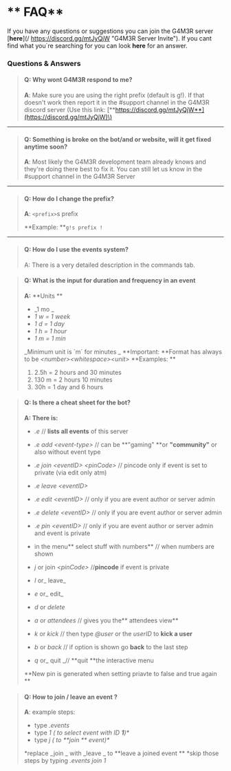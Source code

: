 # **                                                  FAQ**

 If you have any questions or suggestions you can join the G4M3R server [**here**](/ https://discord.gg/mtJyQjW "G4M3R Server Invite"). If you cant find what you´re  searching for you can look **here** for an answer.

### Questions & Answers

> #### Q: Why wont G4M3R respond to me?
>
> **A**: Make sure you are using the right prefix \(default is g!\). If that doesn't work then report it in the \#support channel in the G4M3R discord server \(Use this link: [**https://discord.gg/mtJyQjW**](https://discord.gg/mtJyQjW)\)

---

> #### Q: Something is broke on the bot/and or website, will it get fixed anytime soon?
>
> **A**: Most likely the G4M3R development team already knows and they're doing there best to fix it. You can still let us know in the \#support channel in the G4M3R Server

---

> #### Q: How do I change the prefix?
>
> **A**: `<prefix>`s prefix
>
> **Example: **`g!s prefix !`

---

> #### Q: How do I use the events system?
>
> A: There is a very detailed description in the commands tab.

#### 

> #### Q: What is the input for duration and frequency in an event
>
> **A:** **Units **
>
> * _1 mo _
> * _1 w = 1 week_
> * _1 d = 1 day_
> * _1 h = 1 hour_
> * _1 m = 1 min_
>
>  _Minimum unit is ´m´ for minutes _
> **Important: **Format has always to be _&lt;number&gt;&lt;whitespace&gt;&lt;unit&gt;_
> **Examples: **
>
> 1. 2.5h = 2 hours and 30 minutes
> 2. 130 m = 2 hours 10 minutes
> 3. 30h = 1 day and 6 hours



> #### Q: Is there a cheat sheet for the bot?
>
> **A: There is:**
>
> * _.e_ // **lists all events** of this server
>
> * _.e add &lt;event-type&gt;_ // can be **"gaming" **or **"community"** or also without event type
>
> * _.e join &lt;eventID&gt; &lt;pinCode&gt;_ // pincode only if event is set to private \(via edit only atm\)
>
> * _.e leave &lt;eventID&gt;_
>
> * _.e edit &lt;eventID&gt;_ // only if you are event author or server admin
>
> * _.e delete &lt;eventID&gt;_ // only if you are event author or server admin
>
> * ._e pin &lt;eventID&gt;_ // only if you are event author or server admin and event is private
>
>
>
> * in the menu** select stuff with numbers** // when numbers are shown
>
> * _j_ or join _&lt;pinCode&gt;_ //**pincode** if event is private
>
> * _l_ or_ leave_
>
> * _e_ or_ edit_
>
> * _d_ or _delete_
>
> * _a_ or _attendees_ // gives you the** attendees view**
>
> * _k_ or _kick_ // then type _@user_ or the _userID_ to **kick a user**
> * _b_ or _back_ // if option is shown go **back** to the last step
>
> * _q_ or_ quit _// **quit **the interactive menu
>
> **New pin is generated when setting priavte to false and true again **



> #### **Q: How to join / leave an event ?**
>
> **A**:  example steps:
>
> * type _.events_
> * type _1 \( to select event with ID **1**\)\*_
> * type _j \( to **join ** event\)\*_
>
> \*replace _join _ with _leave _ to **leave a joined event **
> \*skip those steps by typing _.events join 1_



